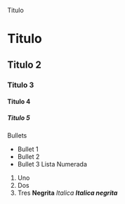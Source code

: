 Titulo
# Titulo
## Titulo 2
### Titulo 3
#### Titulo 4
##### Titulo 5
Bullets
* Bullet 1
* Bullet 2
* Bullet 3
Lista Numerada
1. Uno
2. Dos
3. Tres
**Negrita**
_Italica_
**_Italica negrita_**
